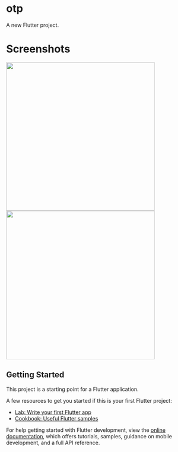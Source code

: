 # otp

A new Flutter project.

# Screenshots
<img height="400" src="https://github.com/aakashx58/otp_auth/assets/106716824/b26d3010-41e4-4800-bf33-c38e9690247a" >
<img height="400" src="https://github.com/aakashx58/otp_auth/assets/106716824/a591307b-27d2-4f2a-bf91-b4f2c2e06dba" >



## Getting Started

This project is a starting point for a Flutter application.

A few resources to get you started if this is your first Flutter project:

- [Lab: Write your first Flutter app](https://docs.flutter.dev/get-started/codelab)
- [Cookbook: Useful Flutter samples](https://docs.flutter.dev/cookbook)

For help getting started with Flutter development, view the
[online documentation](https://docs.flutter.dev/), which offers tutorials,
samples, guidance on mobile development, and a full API reference.
